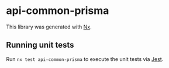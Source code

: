 # api-common-prisma

This library was generated with [Nx](https://nx.dev).

## Running unit tests

Run `nx test api-common-prisma` to execute the unit tests via [Jest](https://jestjs.io).
